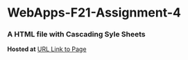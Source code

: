 # WebApps-F21-Assignment-4
### A HTML file with Cascading Syle Sheets
**Hosted at**
[URL Link to Page](https://44-563-webapps-f21.github.io/webapps-f21-assignment-4-nithinreddykumbham888/play.html)